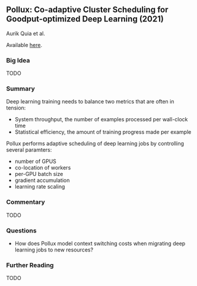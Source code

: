 ## Pollux: Co-adaptive Cluster Scheduling for Goodput-optimized Deep Learning (2021)

Aurik Quia et al.

Available [here](https://www.usenix.org/system/files/osdi21-qiao.pdf).

### Big Idea

TODO

### Summary

Deep learning training needs to balance two metrics that are often in tension:

- System throughput, the number of examples processed per wall-clock time
- Statistical efficiency, the amount of training progress made per example 

Pollux performs adaptive scheduling of deep learning jobs by controlling several paramters:

- number of GPUS
- co-location of workers
- per-GPU batch size
- gradient accumulation
- learning rate scaling

### Commentary

TODO

### Questions

- How does Pollux model context switching costs when migrating deep learning jobs to new resources?

### Further Reading

TODO 
